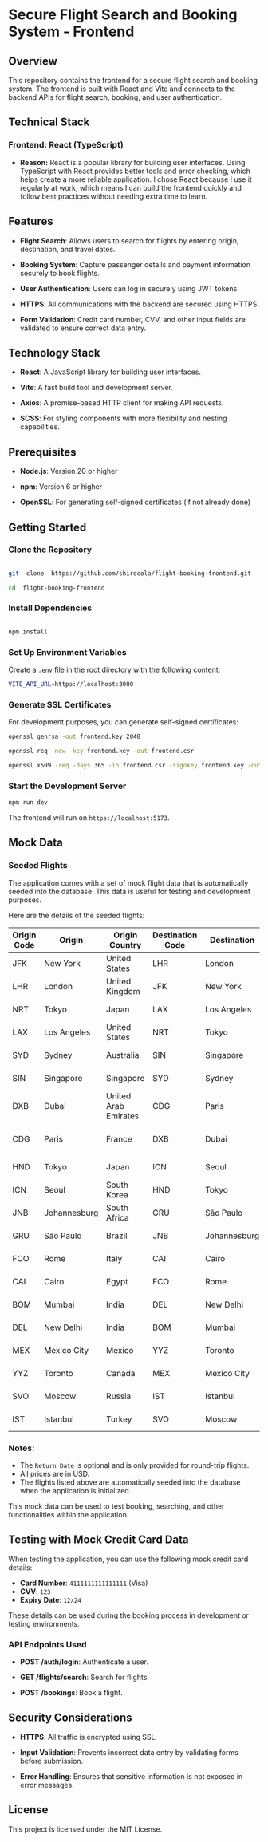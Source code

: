 
# Secure Flight Search and Booking System - Frontend

  

## Overview

  

This repository contains the frontend for a secure flight search and booking system. The frontend is built with React and Vite and connects to the backend APIs for flight search, booking, and user authentication.

## Technical Stack

### Frontend: React (TypeScript)
- **Reason:** React is a popular library for building user interfaces. Using TypeScript with React provides better tools and error checking, which helps create a more reliable application. I chose React because I use it regularly at work, which means I can build the frontend quickly and follow best practices without needing extra time to learn.


  

## Features

  

-  **Flight Search**: Allows users to search for flights by entering origin, destination, and travel dates.

-  **Booking System**: Capture passenger details and payment information securely to book flights.

-  **User Authentication**: Users can log in securely using JWT tokens.

-  **HTTPS**: All communications with the backend are secured using HTTPS.

-  **Form Validation**: Credit card number, CVV, and other input fields are validated to ensure correct data entry.

  

## Technology Stack

  

-  **React**: A JavaScript library for building user interfaces.

-  **Vite**: A fast build tool and development server.

-  **Axios**: A promise-based HTTP client for making API requests.

-  **SCSS**: For styling components with more flexibility and nesting capabilities.

  

## Prerequisites

  

-  **Node.js**: Version 20 or higher

-  **npm**: Version 6 or higher

-  **OpenSSL**: For generating self-signed certificates (if not already done)

  

## Getting Started

  

### Clone the Repository

  

```bash

git  clone  https://github.com/shirocola/flight-booking-frontend.git

cd  flight-booking-frontend
```

  
  

### Install Dependencies

  

```bash

npm install

```

  

### Set Up Environment Variables

  

Create a `.env` file in the root directory with the following content:

  

```bash
VITE_API_URL=https://localhost:3000
```

  

### Generate SSL Certificates

  

For development purposes, you can generate self-signed certificates:

  

```bash
openssl genrsa -out frontend.key 2048

openssl req -new -key frontend.key -out frontend.csr

openssl x509 -req -days 365 -in frontend.csr -signkey frontend.key -out frontend.cert
```

  

### Start the Development Server

  

```bash
npm run dev
```
  

The frontend will run on `https://localhost:5173`.

## Mock Data

### Seeded Flights

The application comes with a set of mock flight data that is automatically seeded into the database. This data is useful for testing and development purposes.

Here are the details of the seeded flights:

| Origin Code | Origin        | Origin Country       | Destination Code | Destination    | Destination Country   | Departure Date | Return Date | Price |
|-------------|---------------|----------------------|------------------|----------------|-----------------------|----------------|-------------|-------|
| JFK         | New York      | United States        | LHR              | London         | United Kingdom        | 2024-09-01     | 2024-09-10  | $750  |
| LHR         | London        | United Kingdom       | JFK              | New York       | United States         | 2024-09-02     |             | $770  |
| NRT         | Tokyo         | Japan                | LAX              | Los Angeles    | United States         | 2024-09-03     | 2024-09-12  | $680  |
| LAX         | Los Angeles   | United States        | NRT              | Tokyo          | Japan                 | 2024-09-04     |             | $690  |
| SYD         | Sydney        | Australia            | SIN              | Singapore      | Singapore             | 2024-09-05     | 2024-09-15  | $500  |
| SIN         | Singapore     | Singapore            | SYD              | Sydney         | Australia             | 2024-09-06     |             | $510  |
| DXB         | Dubai         | United Arab Emirates | CDG              | Paris          | France                | 2024-09-07     | 2024-09-14  | $620  |
| CDG         | Paris         | France               | DXB              | Dubai          | United Arab Emirates  | 2024-09-08     |             | $630  |
| HND         | Tokyo         | Japan                | ICN              | Seoul          | South Korea           | 2024-09-09     |             | $450  |
| ICN         | Seoul         | South Korea          | HND              | Tokyo          | Japan                 | 2024-09-10     |             | $460  |
| JNB         | Johannesburg  | South Africa         | GRU              | São Paulo      | Brazil                | 2024-09-11     | 2024-09-20  | $900  |
| GRU         | São Paulo     | Brazil               | JNB              | Johannesburg   | South Africa          | 2024-09-12     |             | $920  |
| FCO         | Rome          | Italy                | CAI              | Cairo          | Egypt                 | 2024-09-13     | 2024-09-18  | $600  |
| CAI         | Cairo         | Egypt                | FCO              | Rome           | Italy                 | 2024-09-14     |             | $620  |
| BOM         | Mumbai        | India                | DEL              | New Delhi      | India                 | 2024-09-15     |             | $150  |
| DEL         | New Delhi     | India                | BOM              | Mumbai         | India                 | 2024-09-16     | 2024-09-20  | $160  |
| MEX         | Mexico City   | Mexico               | YYZ              | Toronto        | Canada                | 2024-09-17     | 2024-09-24  | $550  |
| YYZ         | Toronto       | Canada               | MEX              | Mexico City    | Mexico                | 2024-09-18     |             | $570  |
| SVO         | Moscow        | Russia               | IST              | Istanbul       | Turkey                | 2024-09-19     | 2024-09-25  | $450  |
| IST         | Istanbul      | Turkey               | SVO              | Moscow         | Russia                | 2024-09-20     |             | $470  |

### Notes:
- The `Return Date` is optional and is only provided for round-trip flights.
- All prices are in USD.
- The flights listed above are automatically seeded into the database when the application is initialized.

This mock data can be used to test booking, searching, and other functionalities within the application.


  

## Testing with Mock Credit Card Data

When testing the application, you can use the following mock credit card details:

- **Card Number**: `4111111111111111` (Visa)
- **CVV**: `123`
- **Expiry Date**: `12/24`

These details can be used during the booking process in development or testing environments.

  

### API Endpoints Used

  

-  **POST /auth/login**: Authenticate a user.

-  **GET /flights/search**: Search for flights.

-  **POST /bookings**: Book a flight.

  

## Security Considerations

  

-  **HTTPS**: All traffic is encrypted using SSL.

-  **Input Validation**: Prevents incorrect data entry by validating forms before submission.

-  **Error Handling**: Ensures that sensitive information is not exposed in error messages.

  

## License

  

This project is licensed under the MIT License.
